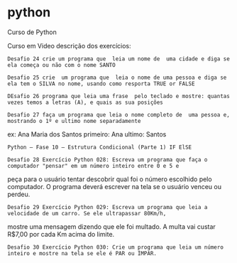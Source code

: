 # python
Curso de Python

Curso em Video descrição dos exercícios:

    Desafio 24 crie um programa que  leia um nome de  uma cidade e diga se ela começa ou não com o nome SANTO

    Desafio 25 crie  um programa que  leia o nome de uma pessoa e diga se ela tem o SILVA no nome, usando como resporta TRUE or FALSE

    DEsafio 26 programa que leia uma frase  pelo teclado e mostre: quantas vezes temos a letras (A), e quais as sua posições

    Desafio 27 faça um programa que leia o nome completo de  uma pessoa e, mostrando o 1º e ultimo nome separadamente
ex: Ana Maria dos Santos
primeiro: Ana
ultimo: Santos

    Python – Fase 10 – Estrutura Condicional (Parte 1) IF ElSE

    Desafio 28 Exercício Python 028: Escreva um programa que faça o computador "pensar" em um número inteiro entre 0 e 5 e 
peça para o usuário tentar descobrir qual foi o número escolhido pelo computador. O programa deverá escrever na tela se 
o usuário venceu ou perdeu.

    Desafio 29 Exercício Python 029: Escreva um programa que leia a velocidade de um carro. Se ele ultrapassar 80Km/h, 
mostre uma mensagem dizendo que ele foi multado. A multa vai custar R$7,00 por cada Km acima do limite.

    Desafio 30 Exercício Python 030: Crie um programa que leia um número inteiro e mostre na tela se ele é PAR ou ÍMPAR.